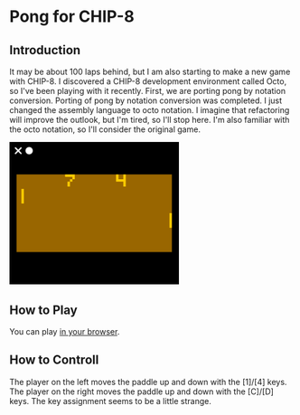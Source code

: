 # Pong for CHIP-8

## Introduction

It may be about 100 laps behind, but I am also starting to make a new game with CHIP-8. 
I discovered a CHIP-8 development environment called Octo, so I've been playing with it recently. 
First, we are porting pong by notation conversion.
Porting of pong by notation conversion was completed. 
I just changed the assembly language to octo notation. 
I imagine that refactoring will improve the outlook, but I'm tired, so I'll stop here. 
I'm also familiar with the octo notation, so I'll consider the original game.

<img src="https://github.com/jay-kumogata/PyxelChip8/blob/main/games/screenshots/pong03.png" width="300">

## How to Play

You can play [in your browser](https://johnearnest.github.io/Octo/index.html?key=jI2EPcN9).

## How to Controll

The player on the left moves the paddle up and down with the [1]/[4] keys.
The player on the right moves the paddle up and down with the [C]/[D] keys.
The key assignment seems to be a little strange.

